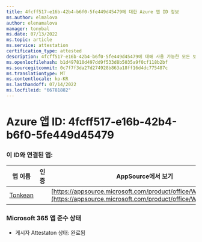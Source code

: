 ```yaml
---
title: 4fcff517-e16b-42b4-b6f0-5fe449d45479에 대한 Azure 앱 ID 정보
ms.author: elmalova
author: elenamalova
manager: tonybal
ms.date: 07/13/2022
ms.topic: article
ms.service: attestation
certification_type: attested
description: 4fcff517-e16b-42b4-b6f0-5fe449d45479에 대해 사용 가능한 모든 보안 및 규정 준수 정보입니다.
ms.openlocfilehash: b1d497810d497dd9f533d8b5035a9f0cf118b2bf
ms.sourcegitcommit: 0c7f7f3da27d274928b863a18ff16d4dc775487c
ms.translationtype: MT
ms.contentlocale: ko-KR
ms.lasthandoff: 07/14/2022
ms.locfileid: "66781882"
---
```

# <a name="azure-app-id-4fcff517-e16b-42b4-b6f0-5fe449d45479"></a>Azure 앱 ID: 4fcff517-e16b-42b4-b6f0-5fe449d45479


### <a name="apps-associated-with-this-id"></a>이 ID와 연결된 앱:
| **앱 이름** | **인증** | **AppSource에서 보기** |
|--------------|---------------|-----------------------|
| [Tonkean](../forward/WA104381749.md) |  | [https://appsource.microsoft.com/product/office/WA104381749](https://appsource.microsoft.com/product/office/WA104381749) |

### <a name="microsoft-365-app-compliance-status"></a>Microsoft 365 앱 준수 상태
- 게시자 Attestaton 상태: 완료됨
